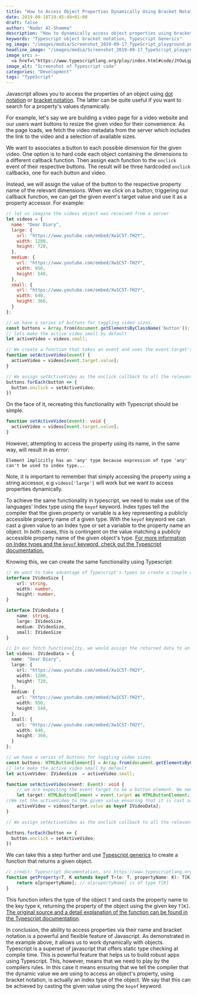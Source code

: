 ```yaml
---
title: "How to Access Object Properties Dynamically Using Bracket Notation in Typescript"
date: 2019-09-18T19:45:49+01:00
draft: false
author: "Nader Al-Shamma"
description: "How to dynamically access object properties using bracket notation in Typescript"
keywords: "Typescript object bracket notation, Typescript Generics"
og_image: "/images/media/Screenshot_2019-09-17_TypeScript_playground.png"
headline_image: "/images/media/Screenshot_2019-09-17_TypeScript_playground.png"
image_src: >- 
  <a href=\"https://www.typescriptlang.org/play/index.html#code/JYOwLgpgTgZghgYwgAgJIDVgBMIHsDKwAXigN4CwAUMjcgK5QA2AXMgM5hSgDmANFbWQB3bGAAWrEHQC2AI2j9qtMRGDcxYSTPlRFAXypVQkWIhQZseACJwwcZBSU0QcaRFYcuIPgNqM4UNzuaJg4BMQQioJuWMAyrBZhhCRRtGzScIwsIZbhJFQGlFSMEGDIAG65bAmh1rb2ALwOvi5urABEVhAByFbAAQCe7an+gcGOggzZ7RpgAA7VAPSLQqsAdAO4dGB08msIuNKLEHIQWIsAGkIAjADCAKwAKgC0MAASAEwAmsO+NCJYcSsa4fAAcAAZUjQVGoNKwAOwfSG+PSpGJxaSsCa0KYdWYLZjLVZCDZbHZ7A5HE7yc5XO5PV6fH5Q4SiCTIACc92RTmQMPUmmQ9wALDyaKjfOlMtlsTRccgZmB5ksVutNttdhB9odjqdaTcHi93t9fryAUDkAA2UUs-lw5AAZktYuQhT0AG5DJQDiAOMhZNswLhfaw3o8ALIAGQAQoHgwBREpucAAbQAusgmgBBKBQOADNYwKCHAAUWFwCBkEHAayCYETJ2rYDY0YGt38bDYADlXBASwByANK4P9gCUo+QcDYyDDUdjw5ADeTYHTnsoJTKiDAwHKEFquBquWSKAAPsgpFlkGfPDxM+e6Fk11QYHQQAht8H2KUs++d3vciWEC7uArDxsBYCjqw5S4NgzS8huyB2GMgqzjGcaLkmTZ3kBTZrEhdaTtOqHzkGGGNuAa6CFuf77nelRhGwKb4aUazlJkdAoFOyAANYQJsMA5GENh2Gma6FFQQ6kWwha4FA8aIGIJaSZ+DQAHxwTQykgGswYIIwwAINxd5sN+v67vuYmjkAA\" target=\"_blank\">Typescript Playground</a>
image_alt: "Screenshot of Typescript code"
categories: "Development"
tags: "TypeScript"
---
```

Javascript allows you to access the properties of an object using [dot notation](https://developer.mozilla.org/en-US/docs/Web/JavaScript/Reference/Operators/Property_Accessors#Dot_notation) or [bracket notation](https://developer.mozilla.org/en-US/docs/Web/JavaScript/Reference/Operators/Property_Accessors#Bracket_notation). The latter can be quite useful if you want to search for a property's values dynamically. 

For example, let's say we are building a video page for a video website and our users want buttons to resize the given video for their convenience. As the page loads, we fetch the video metadata from the server which includes the link to the video and a selection of available sizes. 

We want to associates a button to each possible dimension for the given video. One option is to hard code each object containing the dimensions to a different callback function. Then assign each function to the `onclick` event of their respective buttons. The result will be three hardcoded `onclick` callbacks, one for each button and video.

Instead, we will assign the value of the button to the respective property name of the relevant dimensions. When we click on a button, triggering our callback function, we can get the given event's target value and use it as a property accessor. For example:

```javascript
// let us imagine the videos object was received from a server
let videos = {
  name: "Dear Diary",
  large: {
    url: "https://www.youtube.com/embed/Xw1C5T-fH2Y",
    width: 1280,
    height: 720,
  },
  medium: {
    url: "https://www.youtube.com/embed/Xw1C5T-fH2Y",
    width: 950,
    height: 540,
  },
  small: {
    url: "https://www.youtube.com/embed/Xw1C5T-fH2Y",
    width: 640,
    height: 360,
  }
};

// we have a series of buttons for toggling video sizes.
const buttons = Array.from(document.getElementsByClassName('button'));
// lets make the active video small by default 
let activeVideo = videos.small;

// We create a function that takes an event and uses the event target's value as the property accessor of our videos object.
function setActiveVideo(event) {
  activeVideo = videos[event.target.value];
}

// We assign setActiveVideo as the onclick callback to all the relevant buttons.
buttons.forEach(button => {
  button.onclick = setActiveVideo;
})
```

On the face of it, recreating this functionality with Typescript should be simple.

```ts
function setActiveVideo(event): void {
  activeVideo = videos[event.target.value];
}
```

However, attempting to access the property using its name, in the same way, will result in as error:

`Element implicitly has an 'any' type because expression of type 'any' can't be used to index type...`

Note, it is important to remember that simply accessing the property using a string accessor, e.g `videos['large']` will work but we want to access properties dynamically. 

To achieve the same functionality in typescript, we need to make use of the languages' Index type using the `keyof` keyword. Index types tell the compiler that the given property or variable is a key representing a publicly accessible property name of a given type. With the `keyof` keyword we can cast a given value to an Index type or set a variable to the property name an object.  In both cases, this is contingent on the value matching a publicly accessible property name of the given object's type. [For more information on Index types and the `keyof` keyword, check out the Typescript documentation.](https://www.typescriptlang.org/docs/handbook/advanced-types.html#index-types)

Knowing this, we can create the same functionality using Typescript:

```ts
// We want to take advantage of Typescript's types so create a couple of interfaces that model out data.
interface IVideoSize {
    url: string,
    width: number,
    height: number,
}

interface IVideoData {
    name: string,
    large: IVideoSize,
    medium: IVideoSize,
    small: IVideoSize
}

// In our fetch functionality, we would assign the returned data to an object of out model type. 
let videos: IVideoData = {
  name: "Dear Diary",
  large: {
    url: "https://www.youtube.com/embed/Xw1C5T-fH2Y",
    width: 1280,
    height: 720,
  },
  medium: {
    url: "https://www.youtube.com/embed/Xw1C5T-fH2Y",
    width: 950,
    height: 540,
  },
  small: {
    url: "https://www.youtube.com/embed/Xw1C5T-fH2Y",
    width: 640,
    height: 360,
  }
};

// we have a series of buttons for toggling video sizes.
const buttons: HTMLButtonElement[] = Array.from(document.getElementsByClassName('button')) as HTMLButtonElement[];
// lets make the active video small by default 
let activeVideo: IVideoSize  = activeVideo.small;

function setActiveVideo(event: Event): void {
    // we are expecting the event target to be a button element. We need to cast it to the expected type in order to access the property 
    let target: HTMLButtonElement = event.target as HTMLButtonElement;
//We set the activeVideo to the given value ensuring that it is cast as an Index type.
    activeVideo = videos[target.value as keyof IVideoData];
}

// We assign setActiveVideo as the onclick callback to all the relevant buttons.

buttons.forEach(button => {
  button.onclick = setActiveVideo;
})
```

We can take this a step further and use [Typescript generics](https://www.typescriptlang.org/docs/handbook/generics.html) to create a function that returns a given object. 

```ts
// credit: Typescript documentation, src https://www.typescriptlang.org/docs/handbook/advanced-types.html#index-types
function getProperty<T, K extends keyof T>(o: T, propertyName: K): T[K] {
    return o[propertyName]; // o[propertyName] is of type T[K]
}
```

This function infers the type of the object `T` and casts the property name to the key type `K`, returning the property of the object using the given key `T[K]`. [The original source and a detail explanation of the function can be found in the Typescript documentation](https://www.typescriptlang.org/docs/handbook/advanced-types.html#index-types).

In conclusion, the ability to access properties via their name and bracket notation is a powerful and flexible feature of Javascript. As demonstrated in the example above, it allows us to work dynamically with objects. Typescript is a superset of javascript that offers static type checking at compile time. This is powerful feature that helps us to build robust apps using Typescript. This, however, means that we need to play by the compilers rules. In this case it means ensuring that we tell the compiler that the dynamic value we are using to access an object's property, using bracket notation, is actually an index type of the object. We say that this can be achieved by casting the given value using the `keyof` keyword.
